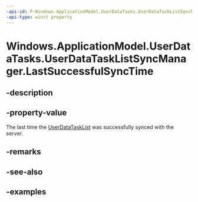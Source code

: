 ```yaml
---
-api-id: P:Windows.ApplicationModel.UserDataTasks.UserDataTaskListSyncManager.LastSuccessfulSyncTime
-api-type: winrt property
---
```


<!-- Property syntax.
public DateTime LastSuccessfulSyncTime { get;  set; }
-->

# Windows.ApplicationModel.UserDataTasks.UserDataTaskListSyncManager.LastSuccessfulSyncTime

## -description

## -property-value
The last time the [UserDataTaskList](userdatatasklist.md) was successfully synced with the server.

## -remarks

## -see-also

## -examples
